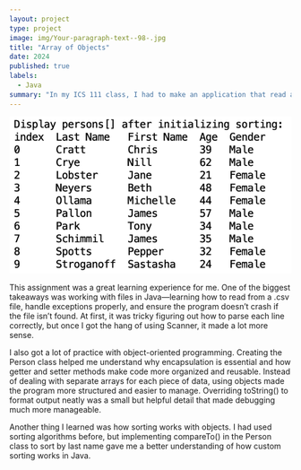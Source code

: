 ```yaml
---
layout: project
type: project
image: img/Your-paragraph-text--98-.jpg
title: "Array of Objects"
date: 2024
published: true
labels:
  - Java
summary: "In my ICS 111 class, I had to make an application that read a file and store its contents in a array,"
---
```


<img class="img-fluid" src="../img/Screenshot 2025-01-31 at 3.44.27 PM.png">


This assignment was a great learning experience for me. One of the biggest takeaways was working with files in Java—learning how to read from a .csv file, handle exceptions properly, and ensure the program doesn’t crash if the file isn’t found. At first, it was tricky figuring out how to parse each line correctly, but once I got the hang of using Scanner, it made a lot more sense.

I also got a lot of practice with object-oriented programming. Creating the Person class helped me understand why encapsulation is essential and how getter and setter methods make code more organized and reusable. Instead of dealing with separate arrays for each piece of data, using objects made the program more structured and easier to manage. Overriding toString() to format output neatly was a small but helpful detail that made debugging much more manageable.

Another thing I learned was how sorting works with objects. I had used sorting algorithms before, but implementing compareTo() in the Person class to sort by last name gave me a better understanding of how custom sorting works in Java. 

